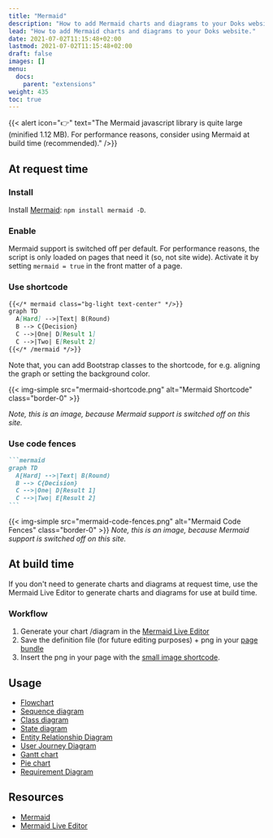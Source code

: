 ```yaml
---
title: "Mermaid"
description: "How to add Mermaid charts and diagrams to your Doks website."
lead: "How to add Mermaid charts and diagrams to your Doks website."
date: 2021-07-02T11:15:48+02:00
lastmod: 2021-07-02T11:15:48+02:00
draft: false
images: []
menu:
  docs:
    parent: "extensions"
weight: 435
toc: true
---
```


{{< alert icon="👉" text="The Mermaid javascript library is quite large (minified 1.12 MB). For performance reasons, consider using Mermaid at build time (recommended)." />}}

## At request time

### Install

Install [Mermaid](https://github.com/mermaid-js/mermaid): `npm install mermaid -D`.

### Enable

Mermaid support is switched off per default. For performance reasons, the script is only loaded on pages that need it (so, not site wide). Activate it by setting `mermaid = true` in the front matter of a page.

### Use shortcode

```md
{{</* mermaid class="bg-light text-center" */>}}
graph TD
  A[Hard] -->|Text| B(Round)
  B --> C{Decision}
  C -->|One| D[Result 1]
  C -->|Two| E[Result 2]
{{</* /mermaid */>}}
```

Note that, you can add Bootstrap classes to the shortcode, for e.g. aligning the graph or setting the background color.

{{< img-simple src="mermaid-shortcode.png" alt="Mermaid Shortcode" class="border-0" >}}

_Note, this is an image, because Mermaid support is switched off on this site._

### Use code fences

````md
```mermaid
graph TD
  A[Hard] -->|Text| B(Round)
  B --> C{Decision}
  C -->|One| D[Result 1]
  C -->|Two| E[Result 2]
```
````

{{< img-simple src="mermaid-code-fences.png" alt="Mermaid Code Fences" class="border-0" >}}
_Note, this is an image, because Mermaid support is switched off on this site._

## At build time

If you don't need to generate charts and diagrams at request time, use the Mermaid Live Editor to generate charts and diagrams for use at build time.

### Workflow

1. Generate your chart /diagram in the [Mermaid Live Editor](https://mermaidjs.github.io/mermaid-live-editor)
2. Save the definition file (for future editing purposes) + png in your [page bundle](https://gohugo.io/content-management/page-bundles/)
3. Insert the png in your page with the [small image shortcode](https://getdoks.org/docs/how-to/images/#add-a-small-image).

## Usage

- [Flowchart](https://mermaid-js.github.io/mermaid/#/flowchart)
- [Sequence diagram](https://mermaid-js.github.io/mermaid/#/sequenceDiagram)
- [Class diagram](https://mermaid-js.github.io/mermaid/#/classDiagram)
- [State diagram](https://mermaid-js.github.io/mermaid/#/stateDiagram)
- [Entity Relationship Diagram](https://mermaid-js.github.io/mermaid/#/entityRelationshipDiagram)
- [User Journey Diagram](https://mermaid-js.github.io/mermaid/#/user-journey)
- [Gantt chart](https://mermaid-js.github.io/mermaid/#/gantt)
- [Pie chart](https://mermaid-js.github.io/mermaid/#/pie)
- [Requirement Diagram](https://mermaid-js.github.io/mermaid/#/requirementDiagram)

## Resources

- [Mermaid](https://mermaid-js.github.io/mermaid/#/)
- [Mermaid Live Editor](https://mermaidjs.github.io/mermaid-live-editor)

